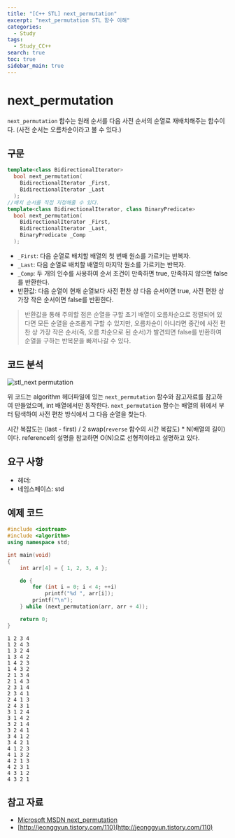 ```yaml
---
title: "[C++ STL] next_permutation"
excerpt: "next_permutation STL 함수 이해"
categories:
  - Study
tags:
  - Study_CC++
search: true
toc: true
sidebar_main: true
---
```


# next_permutation
```next_permutation``` 함수는 원래 순서를 다음 사전 순서의 순열로 재배치해주는 함수이다. (사전 순서는 오름차순이라고 볼 수 있다.)

## 구문

```cpp
template<class BidirectionalIterator>
  bool next_permutation(
    BidirectionalIterator _First,
    BidirectionalIterator _Last
  );
//배치 순서를 직접 지정해줄 수 있다.
template<class BidirectionalIterator, class BinaryPredicate>
  bool next_permutation(
    BidirectionalIterator _First,
    BidirectionalIterator _Last,
    BinaryPredicate _Comp
  );
```

- ```_First```: 다음 순열로 배치할 배열의 첫 번째 원소를 가르키는 반복자.
- ```_Last```: 다음 순열로 배치할 배열의 마지막 원소를 가르키는 반복자.
- ```_Comp```: 두 개의 인수를 사용하여 순서 조건이 만족하면 true, 만족하지 않으면 false를 반환한다.
- 반환값: 다음 순열이 현재 순열보다 사전 편찬 상 다음 순서이면 true, 사전 편찬 상 가장 작은 순서이면 false를 반환한다.
> 반환값을 통해 주의할 점은 순열을 구할 초기 배열이 오름차순으로 정렬되어 있다면 모든 순열을 순조롭게 구할 수 있지만, 오름차순이 아니라면 중간에 사전 편찬 상 가장 작은 순서(즉, 오름 차순으로 된 순서)가 발견되면 false를 반환하여 순열을 구하는 반복문을 빠져나갈 수 있다.

## 코드 분석

![stl_next permutation](https://user-images.githubusercontent.com/34755287/48662100-2c245880-eac0-11e8-9216-ad1b3790e89a.jpg)

위 코드는 algorithm 헤더파일에 있는 ```next_permutation``` 함수와 참고자료를 참고하여 만들었으며, int 배열에서만 동작한다. ```next_permutation``` 함수는 배열의 뒤에서 부터 탐색하여 사전 편찬 방식에서 그 다음 순열을 찾는다.

시간 복잡도는 (last - first) / 2 swap(```reverse``` 함수의 시간 복잡도) * N(배열의 길이)이다. reference의 설명을 참고하면 O(N)으로 선형적이라고 설명하고 있다.

## 요구 사항
- 헤더: <algorithm>
- 네임스페이스: std

## 예제 코드

```cpp
#include <iostream>
#include <algorithm>
using namespace std;

int main(void)
{
	int arr[4] = { 1, 2, 3, 4 };

	do {
		for (int i = 0; i < 4; ++i)
			printf("%d ", arr[i]);
		printf("\n");
	} while (next_permutation(arr, arr + 4));

	return 0;
}
```

```
1 2 3 4
1 2 4 3
1 3 2 4
1 3 4 2
1 4 2 3
1 4 3 2
2 1 3 4
2 1 4 3
2 3 1 4
2 3 4 1
2 4 1 3
2 4 3 1
3 1 2 4
3 1 4 2
3 2 1 4
3 2 4 1
3 4 1 2
3 4 2 1
4 1 2 3
4 1 3 2
4 2 1 3
4 2 3 1
4 3 1 2
4 3 2 1
```

## 참고 자료
- [Microsoft MSDN next_permutation](https://msdn.microsoft.com/ko-kr/library/e7d3xas6.aspx)
- [http://jeonggyun.tistory.com/110](http://jeonggyun.tistory.com/110)
